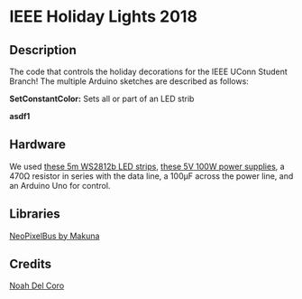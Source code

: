 # IEEE Holiday Lights 2018
## Description
The code that controls the holiday decorations for the IEEE UConn Student Branch! The multiple Arduino sketches are described as follows:

**SetConstantColor:** Sets all or part of an LED strib

**asdf1**

## Hardware
We used [these 5m WS2812b LED strips](https://www.amazon.com/ALITOVE-WS2812B-Individually-Addressable-Waterproof/dp/B00ZHB9M6A), [these 5V 100W power supplies](https://www.amazon.com/ALITOVE-Transformer-Adapter-Converter-Charger/dp/B06XK2DDW4), a 470Ω resistor in series with the data line, a 100µF across the power line, and an Arduino Uno for control.

## Libraries
[NeoPixelBus by Makuna](https://github.com/Makuna/NeoPixelBus)

## Credits
[Noah Del Coro](https://github.com/nodcah)

